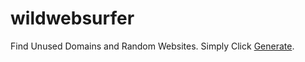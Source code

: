 # wildwebsurfer
Find Unused Domains and Random Websites.
Simply Click [Generate](https://tylerjk02.github.io/wildwebsurfer/).
